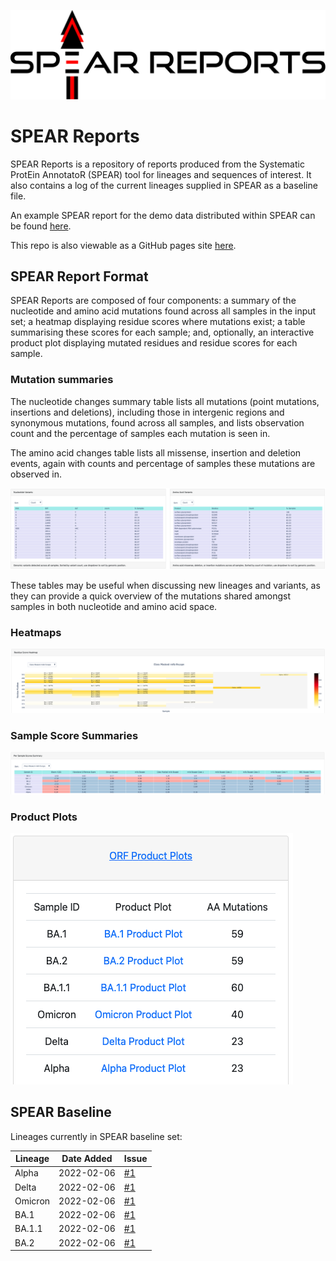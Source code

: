 ![SPEAR Reports Logo](images/SPEAR_REPORTS.svg)

# SPEAR Reports
SPEAR Reports is a repository of reports produced from the Systematic ProtEin AnnotatoR (SPEAR) tool for lineages and sequences of interest. It also contains a log of the current lineages supplied in SPEAR as a baseline file. 

An example SPEAR report for the demo data distributed within SPEAR can be found [here](https://m-crown.github.io/SPEAR-Reports/docs/pages/spear_repports/example_report/report.html). 

This repo is also viewable as a GitHub pages site [here](https://m-crown.github.io/SPEAR-Reports).
  
## SPEAR Report Format

SPEAR Reports are composed of four components: a summary of the nucleotide and amino acid mutations found across all samples in the input set; a heatmap displaying residue scores where mutations exist; a table summarising these scores for each sample; and, optionally, an interactive product plot displaying mutated residues and residue scores for each sample. 

### Mutation summaries

The nucleotide changes summary table lists all mutations (point mutations, insertions and deletions), including those in intergenic regions and synonymous mutations, found across all samples, and lists observation count and the percentage of samples each mutation is seen in. 

The amino acid changes table lists all missense, insertion and deletion events, again with counts and percentage of samples these mutations are observed in. 

![mutation tables image](images/mutation_tables.png)

These tables may be useful when discussing new lineages and variants, as they can provide a quick overview of the mutations shared amongst samples in both nucleotide and amino acid space.

### Heatmaps

![SPEAR scores heatmap](images/heatmap.png)

### Sample Score Summaries

![SPEAR scores summary table](images/scores_table.png)

### Product Plots

![SPEAR mutation product plot](images/product_plots.png)

## SPEAR Baseline 

Lineages currently in SPEAR baseline set:  

| Lineage   | Date Added | Issue |
| --------- | ---------- | ----- |
| Alpha | 2022-02-06 | [#1](https://github.com/m-crown/SPEAR-Reports-test/issues/1) |
| Delta | 2022-02-06 | [#1](https://github.com/m-crown/SPEAR-Reports-test/issues/1) |
| Omicron | 2022-02-06 | [#1](https://github.com/m-crown/SPEAR-Reports-test/issues/1) |
| BA.1 | 2022-02-06 | [#1](https://github.com/m-crown/SPEAR-Reports-test/issues/1) |
| BA.1.1 | 2022-02-06 | [#1](https://github.com/m-crown/SPEAR-Reports-test/issues/1) |
| BA.2 | 2022-02-06 | [#1](https://github.com/m-crown/SPEAR-Reports-test/issues/1) | 
